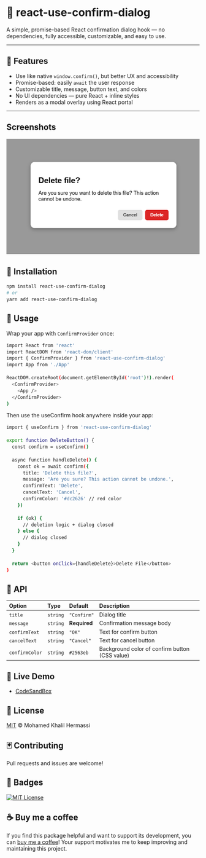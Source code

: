 # 📘 react-use-confirm-dialog

A simple, promise-based React confirmation dialog hook — no dependencies, fully accessible, customizable, and easy to use.

---

## 🌌 Features

- Use like native `window.confirm()`, but better UX and accessibility  
- Promise-based: easily `await` the user response  
- Customizable title, message, button text, and colors  
- No UI dependencies — pure React + inline styles  
- Renders as a modal overlay using React portal

---


## Screenshots

![App Screenshot](https://github.com/MohamedKhalilHermassi/use-confirm-dialog/blob/main/assets/screenshots/screenshot_1.png)



## 🔧 Installation

```bash
npm install react-use-confirm-dialog
# or
yarn add react-use-confirm-dialog
```
## 🎲 Usage
Wrap your app with `ConfirmProvider` once:
```bash
import React from 'react'
import ReactDOM from 'react-dom/client'
import { ConfirmProvider } from 'react-use-confirm-dialog'
import App from './App'

ReactDOM.createRoot(document.getElementById('root')!).render(
  <ConfirmProvider>
    <App />
  </ConfirmProvider>
)
```
Then use the useConfirm hook anywhere inside your app:
```bash
import { useConfirm } from 'react-use-confirm-dialog'

export function DeleteButton() {
  const confirm = useConfirm()

  async function handleDelete() {
    const ok = await confirm({
      title: 'Delete this file?',
      message: 'Are you sure? This action cannot be undone.',
      confirmText: 'Delete',
      cancelText: 'Cancel',
      confirmColor: '#dc2626' // red color
    })

    if (ok) {
      // deletion logic + dialog closed
    } else {
      // dialog closed
    }
  }

  return <button onClick={handleDelete}>Delete File</button>
}


```

## 👾 API 

| Option | Type     | Default                |Description
| :-------- | :------- | :------------------------- |:--------|
| `title` | `string` | `"Confirm"` |Dialog title|
|`message`|`string`|**Required**|Confirmation message body |
|`confirmText`|`string`|`"OK"`|Text for confirm button|
|`cancelText`|`string`|`"Cancel"`|Text for cancel button|
|`confirmColor`|`string`|`#2563eb`|Background color of confirm button (CSS value)|

## 🔮 Live Demo
 - [CodeSandBox ](https://codesandbox.io/p/sandbox/drpnm8)

## 📜 License

[MIT](https://choosealicense.com/licenses/mit/)
© Mohamed Khalil Hermassi

## 🃏 Contributing

Pull requests and issues are welcome!


## 👑 Badges


[![MIT License](https://img.shields.io/badge/License-MIT-green.svg)](https://choosealicense.com/licenses/mit/)


## ☕  Buy me a coffee

If you find this package helpful and want to support its development, you can [buy me a coffee](https://buymeacoffee.com/mohamedkhalilhermassi)! Your support motivates me to keep improving and maintaining this project.
